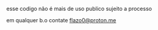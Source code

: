 esse codigo não é mais de uso publico sujeito a processo


em qualquer b.o contate flazo0@proton.me
